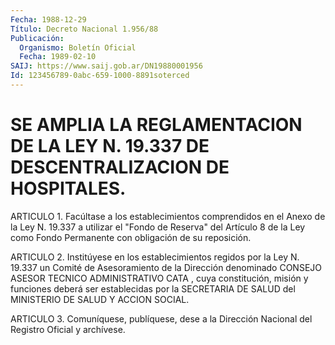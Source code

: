 ```yaml
---
Fecha: 1988-12-29
Título: Decreto Nacional 1.956/88
Publicación:
  Organismo: Boletín Oficial
  Fecha: 1989-02-10
SAIJ: https://www.saij.gob.ar/DN19880001956
Id: 123456789-0abc-659-1000-8891soterced
---
```

# SE AMPLIA LA REGLAMENTACION DE LA LEY N. 19.337 DE DESCENTRALIZACION DE HOSPITALES.

<a id="1"></a>
ARTICULO 1. Facúltase a los establecimientos comprendidos en el Anexo  de  la  Ley  N.  19.337 a utilizar el "Fondo de Reserva" del Artículo 8 de la Ley como  Fondo  Permanente  con  obligación de su reposición.

<a id="2"></a>
ARTICULO 2. Institúyese en los establecimientos regidos por la Ley  N.    19.337  un  Comité  de  Asesoramiento  de  la  Dirección denominado CONSEJO  ASESOR  TECNICO  ADMINISTRATIVO    CATA  , cuya constitución,  misión  y  funciones  deberá ser establecidas por la SECRETARIA  DE  SALUD  del MINISTERIO DE  SALUD  Y  ACCION  SOCIAL.

<a id="3"></a>
ARTICULO  3.  Comuníquese,  publíquese,  dese  a  la Dirección Nacional del Registro Oficial y archívese.